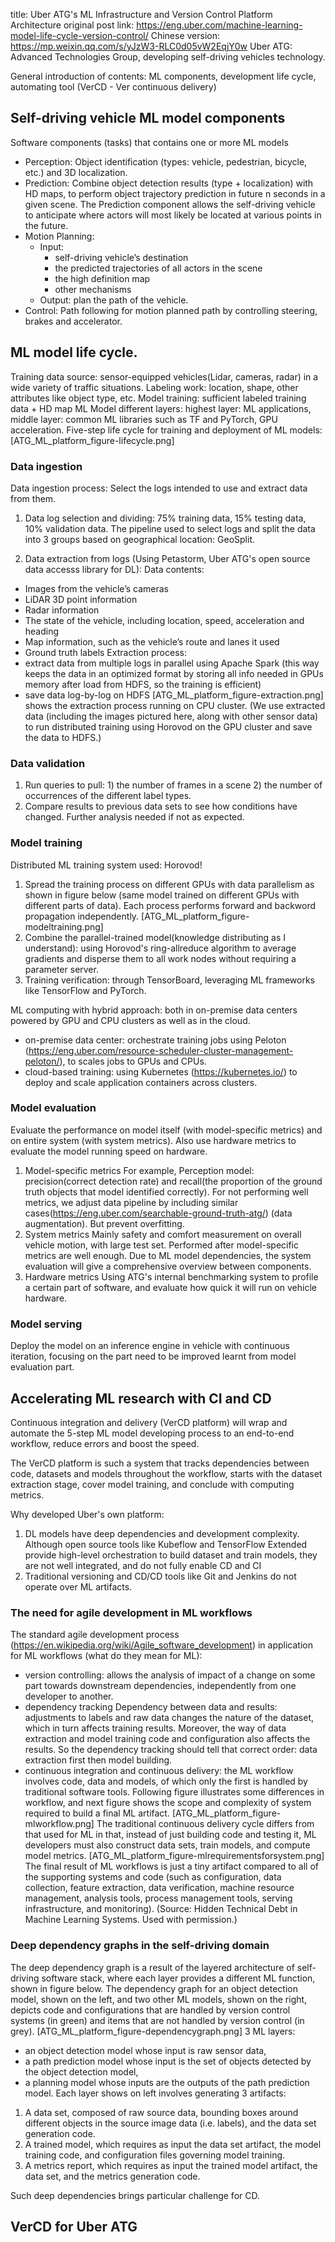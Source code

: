 title: Uber ATG's ML Infrastructure and Version Control Platform Architecture
original post link: https://eng.uber.com/machine-learning-model-life-cycle-version-control/
Chinese version: https://mp.weixin.qq.com/s/yJzW3-RLC0d05vW2EqjY0w
Uber ATG: Advanced Technologies Group, developing self-driving vehicles technology.

General introduction of contents: ML components, development life cycle, automating tool (VerCD - Ver continuous delivery)

## Self-driving vehicle ML model components
Software components (tasks) that contains one or more ML models
- Perception: Object identification (types: vehicle, pedestrian, bicycle, etc.) and 3D localization.
- Prediction: Combine object detection results (type + localization) with HD maps, to perform object trajectory prediction in future n seconds in a given scene. The Prediction component allows the self-driving vehicle to anticipate where actors will most likely be located at various points in the future.
- Motion Planning:
  - Input:
    - self-driving vehicle’s destination
    - the predicted trajectories of all actors in the scene
    - the high definition map
    - other mechanisms
  - Output: plan the path of the vehicle.
- Control: Path following for motion planned path by controlling steering, brakes and accelerator.

## ML model life cycle.
Training data source: sensor-equipped vehicles(Lidar, cameras, radar) in a wide variety of traffic situations.
Labeling work: location, shape, other attributes like object type, etc.
Model training: sufficient labeled training data + HD map
ML Model different layers: highest layer: ML applications, middle layer: common ML libraries such as TF and PyTorch, GPU acceleration.
Five-step life cycle for training and deployment of ML models:
[ATG_ML_platform_figure-lifecycle.png]

### Data ingestion
Data ingestion process: Select the logs intended to use and extract data from them.

1. Data log selection and dividing: 75% training data, 15% testing data, 10% validation data. The pipeline used to select logs and split the data into 3 groups based on geographical location: GeoSplit.

2. Data extraction from logs (Using Petastorm, Uber ATG's open source data accesss library for DL):
Data contents:
- Images from the vehicle’s cameras
- LiDAR 3D point information
- Radar information
- The state of the vehicle, including location, speed, acceleration and heading
- Map information, such as the vehicle’s route and lanes it used
- Ground truth labels
Extraction process:
- extract data from multiple logs in parallel using Apache Spark (this way keeps the data in an optimized format by storing all info needed in GPUs memory after load from HDFS, so the training is efficient)
- save data log-by-log on HDFS
[ATG_ML_platform_figure-extraction.png] shows the extraction process running on CPU cluster.
(We use extracted data (including the images pictured here, along with other sensor data) to run distributed training using Horovod on the GPU cluster and save the data to HDFS.)

### Data validation
1. Run queries to pull: 1) the number of frames in a scene 2) the number of occurrences of the different label types.
2. Compare results to previous data sets to see how conditions have changed. Further analysis needed if not as expected.

### Model training
Distributed ML training system used: Horovod!
1. Spread the training process on different GPUs with data parallelism as shown in figure below (same model trained on different GPUs with different parts of data). Each process performs forward and backword propagation independently.
[ATG_ML_platform_figure-modeltraining.png]
2. Combine the parallel-trained model(knowledge distributing as I understand): using Horovod's ring-allreduce algorithm to average gradients and disperse them to all work nodes without requiring a parameter server.
3. Training verification: through TensorBoard, leveraging ML frameworks like TensorFlow and PyTorch.

ML computing with hybrid approach: both in on-premise data centers powered by GPU and CPU clusters as well as in the cloud.
- on-premise data center: orchestrate training jobs using Peloton (https://eng.uber.com/resource-scheduler-cluster-management-peloton/), to scales jobs to GPUs and CPUs.
- cloud-based training: using Kubernetes (https://kubernetes.io/) to deploy and scale application containers across clusters.

### Model evaluation
Evaluate the performance on model itself (with model-specific metrics) and on entire system (with system metrics). Also use hardware metrics to evaluate the model running speed on hardware.
1. Model-specific metrics
For example, Perception model: precision(correct detection rate) and recall(the proportion of the ground truth objects that model identified correctly).
For not performing well metrics, we adjust data pipeline by including similar cases(https://eng.uber.com/searchable-ground-truth-atg/) (data augmentation). But prevent overfitting.
2. System metrics
Mainly safety and comfort measurement on overall vehicle motion, with large test set. Performed after model-specific metrics are well enough. Due to ML model dependencies, the system evaluation will give a comprehensive overview between components.
3. Hardware metrics
Using ATG's internal benchmarking system to profile a certain part of software, and evaluate how quick it will run on vehicle hardware.

### Model serving
Deploy the model on an inference engine in vehicle with continuous iteration, focusing on the part need to be improved learnt from model evaluation part.

## Accelerating ML research with CI and CD
Continuous integration and delivery (VerCD platform) will wrap and automate the 5-step ML model developing process to an end-to-end workflow, reduce errors and boost the speed.

The VerCD platform is such a system that tracks dependencies between code, datasets and models throughout the workflow, starts with the dataset extraction stage, cover model training, and conclude with computing metrics.

Why developed Uber's own platform:
1. DL models have deep dependencies and development complexity. Although open source tools like Kubeflow and TensorFlow Extended provide high-level orchestration to build dataset and train models, they are not well integrated, and do not fully enable CD and CI
2. Traditional versioning and CD/CD tools like Git and Jenkins do not operate over ML artifacts.

### The need for agile development in ML workflows
The standard agile development process (https://en.wikipedia.org/wiki/Agile_software_development) in application for ML workflows (what do they mean for ML):
- version controlling:
  allows the analysis of impact of a change on some part towards downstream dependencies, independently from one developer to another.
- dependency tracking
  Dependency between data and results: adjustments to labels and raw data changes the nature of the dataset, which in turn affects training results. Moreover, the way of data extraction and model training code and configuration also affects the results. So the dependency tracking should tell that correct order: data extraction first then model building.
- continuous integration and continuous delivery:
  the ML workflow involves code, data and models, of which only the first is handled by traditional software tools. Following figure illustrates some differences in workflow, and next figure shows the scope and complexity of system required to build a final ML artifact.
[ATG_ML_platform_figure-mlworkflow.png] The traditional continuous delivery cycle differs from that used for ML in that, instead of just building code and testing it, ML developers must also construct data sets, train models, and compute model metrics.
[ATG_ML_platform_figure-mlrequirementsforsystem.png] The final result of ML workflows is just a tiny artifact compared to all of the supporting systems and code (such as configuration, data collection, feature extraction, data verification, machine resource management, analysis tools, process management tools, serving infrastructure, and monitoring). (Source: Hidden Technical Debt in Machine Learning Systems. Used with permission.)

### Deep dependency graphs in the self-driving domain
The deep dependency graph is a result of the layered architecture of self-driving software stack, where each layer provides a different ML function, shown in figure below. The dependency graph for an object detection model, shown on the left, and two other ML models, shown on the right, depicts code and configurations that are handled by version control systems (in green) and items that are not handled by version control (in grey).
[ATG_ML_platform_figure-dependencygraph.png]
3 ML layers:
- an object detection model whose input is raw sensor data,
- a path prediction model whose input is the set of objects detected by the object detection model,
- a planning model whose inputs are the outputs of the path prediction model.
Each layer shows on left involves generating 3 artifacts:
1. A data set, composed of raw source data, bounding boxes around different objects in the source image data (i.e. labels), and the data set generation code.
2. A trained model, which requires as input the data set artifact, the model training code, and configuration files governing model training.
3. A metrics report, which requires as input the trained model artifact, the data set, and the metrics generation code.

Such deep dependencies brings particular challenge for CD.

## VerCD for Uber ATG
